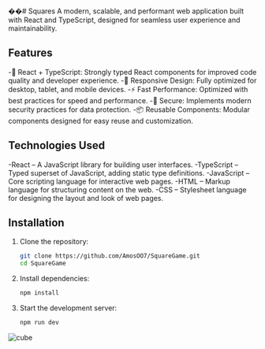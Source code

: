 ��#   S q u a r e s 
 
 A modern, scalable, and performant web application built with React and TypeScript, designed for seamless user experience and maintainability.

## Features
-🌟 React + TypeScript: Strongly typed React components for improved code quality and developer experience.
-📱 Responsive Design: Fully optimized for desktop, tablet, and mobile devices.
-⚡ Fast Performance: Optimized with best practices for speed and performance.
-🔐 Secure: Implements modern security practices for data protection.
-📦 Reusable Components: Modular components designed for easy reuse and customization.

## Technologies Used
-React – A JavaScript library for building user interfaces.
-TypeScript – Typed superset of JavaScript, adding static type definitions.
-JavaScript – Core scripting language for interactive web pages.
-HTML – Markup language for structuring content on the web.
-CSS – Stylesheet language for designing the layout and look of web pages.

## Installation

1. Clone the repository:
   ```bash
   git clone https://github.com/AmosOO7/SquareGame.git
   cd SquareGame
   ```
2. Install dependencies:
   ```bash
   npm install
   ```
3. Start the development server:
   ```bash
   npm run dev
   ```


![cube](https://github.com/user-attachments/assets/313cb117-eff2-45db-a8e8-08207c7ea07c)
